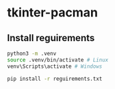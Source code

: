 # tkinter-pacman

## Install reguirements

```bash
python3 -m .venv
source .venv/bin/activate # Linux
venv\Scripts\activate # Windows

pip install -r reguirements.txt
```
